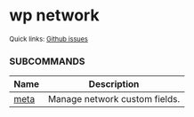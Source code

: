 # wp network

<small>Quick links: <a href="https://github.com/issues?q=is%3Aopen+label%3Acommand%3Anetwork+sort%3Aupdated-desc+org%3Awp-cli">Github issues</a></small>







### SUBCOMMANDS

<table>
	<thead>
	<tr>
		<th>Name</th>
		<th>Description</th>
	</tr>
	</thead>
	<tbody>
		<tr>
			<td><a href="https://developer.wordpress.org/cli/commands/network/meta/">meta</a></td>
			<td>Manage network custom fields.</td>
		</tr>
	</tbody>
</table>
